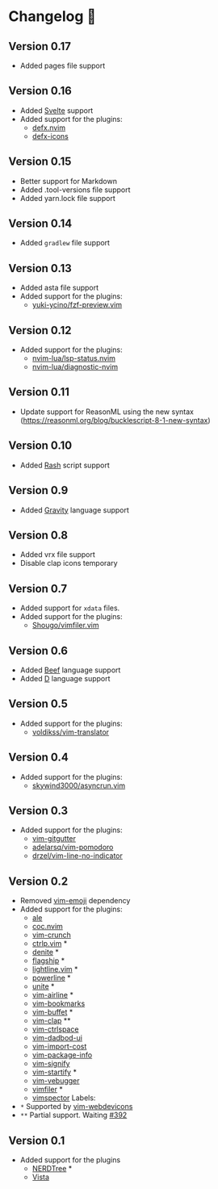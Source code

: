 # Changelog 🍁

## Version 0.17

- Added pages file support

## Version 0.16

- Added [Svelte](https://svelte.dev) support
- Added support for the plugins:
  - [defx.nvim](https://github.com/Shougo/defx.nvim)
  - [defx-icons](https://github.com/kristijanhusak/defx-icons)

## Version 0.15

- Better support for Markdown
- Added .tool-versions file support
- Added yarn.lock file support

## Version 0.14

- Added `gradlew` file support

## Version 0.13

- Added asta file support
- Added support for the plugins:
  - [yuki-ycino/fzf-preview.vim](https://github.com/yuki-ycino/fzf-preview.vim)

## Version 0.12

- Added support for the plugins:
  - [nvim-lua/lsp-status.nvim](https://github.com/nvim-lua/lsp-status.nvim)
  - [nvim-lua/diagnostic-nvim](https://github.com/nvim-lua/diagnostic-nvim)

## Version 0.11

- Update support for ReasonML using the new syntax (https://reasonml.org/blog/bucklescript-8-1-new-syntax)

## Version 0.10

- Added [Rash](https://rash.sh) script support

## Version 0.9

- Added [Gravity](https://marcobambini.github.io/gravity) language support

## Version 0.8

- Added vrx file support
- Disable clap icons temporary

## Version 0.7

- Added support for `xdata` files.
- Added support for the plugins:
  - [Shougo/vimfiler.vim](https://github.com/Shougo/vimfiler.vim)

## Version 0.6

- Added [Beef](https://www.beeflang.org) language support
- Added [D](https://www.dlang.org) language support

## Version 0.5

- Added support for the plugins:
  - [voldikss/vim-translator](https://github.com/voldikss/vim-translator)

## Version 0.4

- Added support for the plugins:
  - [skywind3000/asyncrun.vim](https://github.com/skywind3000/asyncrun.vim)

## Version 0.3

- Added support for the plugins:
  - [vim-gitgutter](https://github.com/airblade/vim-gitgutter)
  - [adelarsq/vim-pomodoro](https://github.com/adelarsq/vim-pomodoro)
  - [drzel/vim-line-no-indicator](https://github.com/drzel/vim-line-no-indicator)

## Version 0.2

- Removed [vim-emoji](https://github.com/junegunn/vim-emoji) dependency
- Added support for the plugins:
  - [ale](https://github.com/dense-analysis/ale)
  - [coc.nvim](https://github.com/neoclide/coc.nvim)
  - [vim-crunch](https://github.com/arecarn/vim-crunch)
  - [ctrlp.vim](https://github.com/ctrlpvim/ctrlp.vim) *
  - [denite](https://github.com/Shougo/denite.nvim) *
  - [flagship](https://github.com/tpope/vim-flagship) *
  - [lightline.vim](https://github.com/itchyny/lightline.vim) *
  - [powerline](https://github.com/powerline/powerline) *
  - [unite](https://github.com/Shougo/unite.vim) *
  - [vim-airline](https://github.com/vim-airline/vim-airline) *
  - [vim-bookmarks](https://github.com/MattesGroeger/vim-bookmarks)
  - [vim-buffet](https://github.com/bagrat/vim-buffet) *
  - [vim-clap](https://github.com/liuchengxu/vim-clap) **
  - [vim-ctrlspace](https://github.com/vim-ctrlspace)
  - [vim-dadbod-ui](https://github.com/kristijanhusak/vim-dadbod-ui)
  - [vim-import-cost](https://github.com/yardnsm/vim-import-cost)
  - [vim-package-info](https://github.com/meain/vim-package-info)
  - [vim-signify](https://github.com/mhinz/vim-signify)
  - [vim-startify](https://github.com/mhinz/vim-startify) *
  - [vim-vebugger](https://github.com/idanarye/vim-vebugger)
  - [vimfiler](https://github.com/Shougo/vimfiler.vim) *
  - [vimspector](https://github.com/puremourning/vimspector)
Labels:
 - `*` Supported by [vim-webdevicons](https://github.com/ryanoasis/vim-devicons)
 - `**` Partial support. Waiting [#392](https://github.com/liuchengxu/vim-clap/issues/392)

## Version 0.1

- Added support for the plugins
  - [NERDTree](https://github.com/preservim/nerdtree) *
  - [Vista](https://github.com/liuchengxu/vista.vim)

